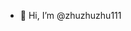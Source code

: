 - 👋 Hi, I’m @zhuzhuzhu111

<!---
zhuzhuzhu111/zhuzhuzhu111 is a ✨ special ✨ repository because its `README.md` (this file) appears on your GitHub profile.
You can click the Preview link to take a look at your changes.
--->
